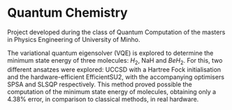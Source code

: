 # Quantum Chemistry

Project developed during the class of Quantum Computation of the masters in Physics Engineering of University of Minho.

The variational quantum eigensolver (VQE) is explored to determine the minimum state energy of three molecules: $H_2$, NaH and $BeH_2$.  For this, two different ansatzes were explored: UCCSD with a Hartree Fock initialisation and the hardware-efficient EfficientSU2, with the accompanying optimisers SPSA and SLSQP respectively. This method proved possible the computation of the minimum state energy of molecules, obtaining only a $4.38\%$ error, in comparison to classical methods, in real hardware.
